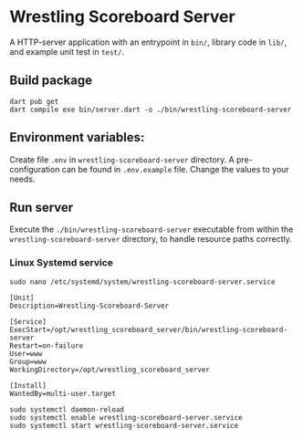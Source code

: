 # Wrestling Scoreboard Server

A HTTP-server application with an entrypoint in `bin/`, library code
in `lib/`, and example unit test in `test/`.

## Build package

```shell
dart pub get
dart compile exe bin/server.dart -o ./bin/wrestling-scoreboard-server
```

## Environment variables:

Create file `.env` in `wrestling-scoreboard-server` directory. 
A pre-configuration can be found in `.env.example` file. Change the values to your needs.

## Run server

Execute the `./bin/wrestling-scoreboard-server` executable from within the `wrestling-scoreboard-server` directory, to handle resource paths correctly.

### Linux Systemd service

```shell
sudo nano /etc/systemd/system/wrestling-scoreboard-server.service
```

```
[Unit]
Description=Wrestling-Scoreboard-Server

[Service]
ExecStart=/opt/wrestling_scoreboard_server/bin/wrestling-scoreboard-server
Restart=on-failure
User=www
Group=www
WorkingDirectory=/opt/wrestling_scoreboard_server

[Install]
WantedBy=multi-user.target
```

```shell
sudo systemctl daemon-reload
sudo systemctl enable wrestling-scoreboard-server.service
sudo systemctl start wrestling-scoreboard-server.service
```
